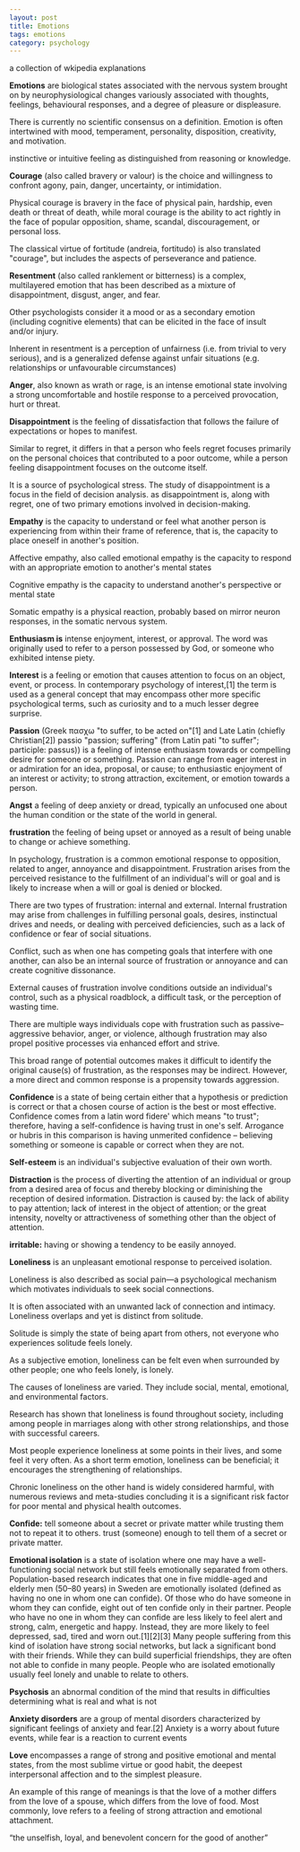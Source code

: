 ```yaml
---
layout: post
title: Emotions
tags: emotions
category: psychology
---
```


a collection of wkipedia explanations 

**Emotions** are biological states associated with the nervous system brought on by neurophysiological changes variously associated with thoughts, feelings, behavioural responses, and a degree of pleasure or displeasure.

 There is currently no scientific consensus on a definition. Emotion is often intertwined with mood, temperament, personality, disposition, creativity, and motivation.

instinctive or intuitive feeling as distinguished from reasoning or knowledge.

**Courage** (also called bravery or valour) is the choice and willingness to confront agony, pain, danger, uncertainty, or intimidation. 

Physical courage is bravery in the face of physical pain, hardship, even death or threat of death, while moral courage is the ability to act rightly in the face of popular opposition, shame, scandal, discouragement, or personal loss.

The classical virtue of fortitude (andreia, fortitudo) is also translated "courage", but includes the aspects of perseverance and patience.



**Resentment** (also called ranklement or bitterness) is a complex, multilayered emotion that has been described as a mixture of disappointment, disgust, anger, and fear.

Other psychologists consider it a mood or as a secondary emotion (including cognitive elements) that can be elicited in the face of insult and/or injury.

Inherent in resentment is a perception of unfairness (i.e. from trivial to very serious), and is a generalized defense against unfair situations (e.g. relationships or unfavourable circumstances)

**Anger**, also known as wrath or rage, is an intense emotional state involving a strong uncomfortable and hostile response to a perceived provocation, hurt or threat.


**Disappointment** is the feeling of dissatisfaction that follows the failure of expectations or hopes to manifest. 

Similar to regret, it differs in that a person who feels regret focuses primarily on the personal choices that contributed to a poor outcome, while a person feeling disappointment focuses on the outcome itself.

It is a source of psychological stress. The study of disappointment is a focus in the field of decision analysis. as disappointment is, along with regret, one of two primary emotions involved in decision-making.



**Empathy** is the capacity to understand or feel what another person is experiencing from within their frame of reference, that is, the capacity to place oneself in another's position.

Affective empathy, also called emotional empathy is the capacity to respond with an appropriate emotion to another's mental states

Cognitive empathy is the capacity to understand another's perspective or mental state

Somatic empathy is a physical reaction, probably based on mirror neuron responses, in the somatic nervous system.



**Enthusiasm is** intense enjoyment, interest, or approval. The word was originally used to refer to a person possessed by God, or someone who exhibited intense piety.

**Interest** is a feeling or emotion that causes attention to focus on an object, event, or process. In contemporary psychology of interest,[1] the term is used as a general concept that may encompass other more specific psychological terms, such as curiosity and to a much lesser degree surprise.


**Passion** (Greek πασχω "to suffer, to be acted on"[1] and Late Latin (chiefly Christian[2]) passio "passion; suffering" (from Latin pati "to suffer"; participle: passus)) is a feeling of intense enthusiasm towards or compelling desire for someone or something. Passion can range from eager interest in or admiration for an idea, proposal, or cause; to enthusiastic enjoyment of an interest or activity; to strong attraction, excitement, or emotion towards a person.


**Angst** a feeling of deep anxiety or dread, typically an unfocused one about the human condition or the state of the world in general.

**frustration** the feeling of being upset or annoyed as a result of being unable to change or achieve something.

In psychology, frustration is a common emotional response to opposition, related to anger, annoyance and disappointment. Frustration arises from the perceived resistance to the fulfillment of an individual's will or goal and is likely to increase when a will or goal is denied or blocked.

 There are two types of frustration: internal and external. Internal frustration may arise from challenges in fulfilling personal goals, desires, instinctual drives and needs, or dealing with perceived deficiencies, such as a lack of confidence or fear of social situations. 

Conflict, such as when one has competing goals that interfere with one another, can also be an internal source of frustration or annoyance and can create cognitive dissonance. 

External causes of frustration involve conditions outside an individual's control, such as a physical roadblock, a difficult task, or the perception of wasting time.

There are multiple ways individuals cope with frustration such as passive–aggressive behavior, anger, or violence, although frustration may also propel positive processes via enhanced effort and strive.

This broad range of potential outcomes makes it difficult to identify the original cause(s) of frustration, as the responses may be indirect. However, a more direct and common response is a propensity towards aggression.


**Confidence** is a state of being certain either that a hypothesis or prediction is correct or that a chosen course of action is the best or most effective. Confidence comes from a latin word fidere' which means "to trust"; therefore, having a self-confidence is having trust in one's self. Arrogance or hubris in this comparison is having unmerited confidence – believing something or someone is capable or correct when they are not. 


**Self-esteem** is an individual's subjective evaluation of their own worth.


**Distraction** is the process of diverting the attention of an individual or group from a desired area of focus and thereby blocking or diminishing the reception of desired information. Distraction is caused by: the lack of ability to pay attention; lack of interest in the object of attention; or the great intensity, novelty or attractiveness of something other than the object of attention.

**irritable:** having or showing a tendency to be easily annoyed.


**Loneliness** is an unpleasant emotional response to perceived isolation. 

Loneliness is also described as social pain—a psychological mechanism which motivates individuals to seek social connections. 

It is often associated with an unwanted lack of connection and intimacy. Loneliness overlaps and yet is distinct from solitude. 

Solitude is simply the state of being apart from others, not everyone who experiences solitude feels lonely. 

As a subjective emotion, loneliness can be felt even when surrounded by other people; one who feels lonely, is lonely. 

The causes of loneliness are varied. They include social, mental, emotional, and environmental factors.


Research has shown that loneliness is found throughout society, including among people in marriages along with other strong relationships, and those with successful careers. 

Most people experience loneliness at some points in their lives, and some feel it very often. As a short term emotion, loneliness can be beneficial; it encourages the strengthening of relationships.

 Chronic loneliness on the other hand is widely considered harmful, with numerous reviews and meta-studies concluding it is a significant risk factor for poor mental and physical health outcomes.



**Confide:** tell someone about a secret or private matter while trusting them not to repeat it to others.
trust (someone) enough to tell them of a secret or private matter.


**Emotional isolation** is a state of isolation where one may have a well-functioning social network but still feels emotionally separated from others.
Population-based research indicates that one in five middle-aged and elderly men (50–80 years) in Sweden are emotionally isolated (defined as having no one in whom one can confide). Of those who do have someone in whom they can confide, eight out of ten confide only in their partner. People who have no one in whom they can confide are less likely to feel alert and strong, calm, energetic and happy. Instead, they are more likely to feel depressed, sad, tired and worn out.[1][2][3] Many people suffering from this kind of isolation have strong social networks, but lack a significant bond with their friends. While they can build superficial friendships, they are often not able to confide in many people. People who are isolated emotionally usually feel lonely and unable to relate to others.


**Psychosis** an abnormal condition of the mind that results in difficulties determining what is real and what is not


**Anxiety disorders** are a group of mental disorders characterized by significant feelings of anxiety and fear.[2] Anxiety is a worry about future events, while fear is a reaction to current events


**Love** encompasses a range of strong and positive emotional and mental states, from the most sublime virtue or good habit, the deepest interpersonal affection and to the simplest pleasure.

 An example of this range of meanings is that the love of a mother differs from the love of a spouse, which differs from the love of food. Most commonly, love refers to a feeling of strong attraction and emotional attachment.

“the unselfish, loyal, and benevolent concern for the good of another”

